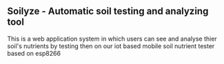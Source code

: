 <h2>Soilyze - Automatic soil testing and analyzing tool</h2>
This is a web application system in which users can see and analyse thier soil's nutrients
by testing then on our iot based mobile soil nutrient tester based on esp8266
